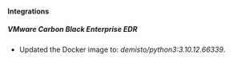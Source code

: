 #### Integrations
##### VMware Carbon Black Enterprise EDR
- Updated the Docker image to: *demisto/python3:3.10.12.66339*.
